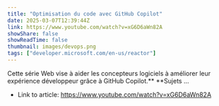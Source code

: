 ```yaml
---
title: "Optimisation du code avec GitHub Copilot"
date: 2025-03-07T12:39:44Z
link: https://www.youtube.com/watch?v=xG6D6aWn82A
showShare: false
showReadTime: false
thumbnail: images/devops.png
tags: ["developer.microsoft.com/en-us/reactor"]
---
```

Cette série Web vise à aider les concepteurs logiciels à améliorer leur expérience développeur grâce à GitHub Copilot.** **Sujets ...

- Link to article: https://www.youtube.com/watch?v=xG6D6aWn82A